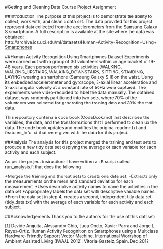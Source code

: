 #Getting and Cleaning Data Course Project Assignment

##Introduction
The purpose of this project is to demonstrate the ability to collect, work with, and clean a data set. The data provided for this project represent data collected from the accelerometers from the Samsung Galaxy S smartphone. A full description is available at the site where the data was obtained:
http://archive.ics.uci.edu/ml/datasets/Human+Activity+Recognition+Using+Smartphones

##Human Activity Recognition Using Smartphones Dataset
Experiments were carried out with a group of 30 volunteers within an age bracket of 19-48 years. Each person performed six activities (WALKING, WALKING_UPSTAIRS, WALKING_DOWNSTAIRS, SITTING, STANDING, LAYING) wearing a smartphone (Samsung Galaxy S II) on the waist. Using its embedded accelerometer and gyroscope, 3-axial linear acceleration and 3-axial angular velocity at a constant rate of 50Hz were captured. The experiments were video-recorded to label the data manually. The obtained dataset was randomly partitioned into two sets, where 70% of the volunteers was selected for generating the training data and 30% the test data. 

This repository contains a code book (CodeBook.md) that describes the variables, the data, and the transformations that I performed to clean up the data. The code book updates and modifies the original readme.txt and features_info.txt that were given with the data for this project.


##Analysis 
The analysis for this project merged the training and test sets to produce a new tidy data set displying the average of each variable for each activity and each subject.

As per the project instructions I have written an R script called run_analysis.R that does the following:

*Merges the training and the test sets to create one data set.
*Extracts only the measurements on the mean and standard deviation for each measurement.
*Uses descriptive activity names to name the activities in the data set
*Appropriately labels the data set with descriptive variable names.
*From the data set in step 4, creates a second, independent tidy data set (tidy_data.txt) with the average of each variable for each activity and each subject.


##Acknowledgements
Thank you to the authors for the use of this dataset:

[1] Davide Anguita, Alessandro Ghio, Luca Oneto, Xavier Parra and Jorge L. Reyes-Ortiz. Human Activity Recognition on Smartphones using a Multiclass Hardware-Friendly Support Vector Machine. International Workshop of Ambient Assisted Living (IWAAL 2012). Vitoria-Gasteiz, Spain. Dec 2012
